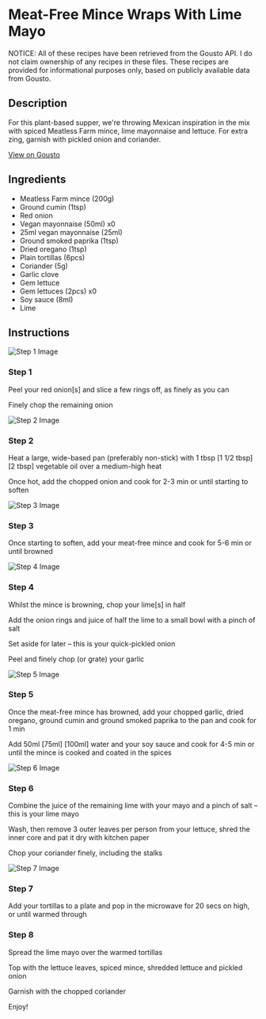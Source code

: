 # Meat-Free Mince Wraps With Lime Mayo

NOTICE: All of these recipes have been retrieved from the Gousto API. I do not claim ownership of any recipes in these files. These recipes are provided for informational purposes only, based on publicly available data from Gousto.

## Description

For this plant-based supper, we're throwing Mexican inspiration in the mix with spiced Meatless Farm mince, lime mayonnaise and lettuce. For extra zing, garnish with pickled onion and coriander. 

[View on Gousto](https://www.gousto.co.uk/recipes/cookbook/meat-free-mince-tacos-with-lime-mayo)

## Ingredients

- Meatless Farm mince (200g)
- Ground cumin (1tsp)
- Red onion
- Vegan mayonnaise (50ml) x0
- 25ml vegan mayonnaise (25ml)
- Ground smoked paprika (1tsp)
- Dried oregano (1tsp)
- Plain tortillas (6pcs)
- Coriander (5g)
- Garlic clove
- Gem lettuce
- Gem lettuces (2pcs) x0
- Soy sauce (8ml)
- Lime

## Instructions

![Step 1 Image](https://production-media.gousto.co.uk/cms/recipe-step-image/Step-1-1581508457576-x200.jpg)

### Step 1

Peel your red onion[s] and slice a few rings off, as finely as you can

Finely chop the remaining onion

![Step 2 Image](https://production-media.gousto.co.uk/cms/recipe-step-image/Step-2-1581508467672-x200.jpg)

### Step 2

Heat a large, wide-based pan (preferably non-stick) with 1 tbsp <span class="text-purple">[1 1/2 tbsp]</span><span class="text-danger"> [2 tbsp]</span> vegetable oil over a medium-high heat

Once hot, add the chopped onion and cook for 2-3 min or until starting to soften

![Step 3 Image](https://production-media.gousto.co.uk/cms/recipe-step-image/Step-3-1581508473672-x200.jpg)

### Step 3

Once starting to soften, add your meat-free mince and cook for 5-6 min or until browned

![Step 4 Image](https://production-media.gousto.co.uk/cms/recipe-step-image/Step-4-1581508483643-x200.jpg)

### Step 4

Whilst the mince is browning, chop your lime[s] in half

Add the onion rings and juice of half the lime to a small bowl with a pinch of salt

Set aside for later – this is your quick-pickled onion

Peel and finely chop (or grate) your garlic

![Step 5 Image](https://production-media.gousto.co.uk/cms/recipe-step-image/Step-5-1-1581508478784-x200.jpg)

### Step 5

Once the meat-free mince has browned, add your chopped garlic, dried oregano, ground cumin and ground smoked paprika to the pan and cook for 1 min

Add 50ml <span class="text-purple">[75ml]</span> <span class="text-danger">[100ml]</span> water and your soy sauce and cook for 4-5 min or until the mince is cooked and coated in the spices

![Step 6 Image](https://production-media.gousto.co.uk/cms/recipe-step-image/Step-6-1581508495751-x200.jpg)

### Step 6

Combine the juice of the remaining lime with your mayo and a pinch of salt – this is your lime mayo

Wash, then remove 3 outer leaves per person from your lettuce, shred the inner core and pat it dry with kitchen paper

Chop your coriander finely, including the stalks

![Step 7 Image](https://production-media.gousto.co.uk/cms/recipe-step-image/Plain-tortillas-on-a-plate-1667297466720-x200.jpg)

### Step 7

Add your tortillas to a plate and pop in the microwave for 20 secs on high, or until warmed through

### Step 8

Spread the lime mayo over the warmed tortillas

Top with the lettuce leaves, spiced mince, shredded lettuce and pickled onion

Garnish with the chopped coriander

Enjoy!

